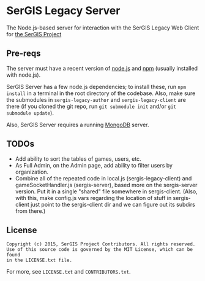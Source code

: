 # SerGIS Legacy Server

The Node.js-based server for interaction with the SerGIS Legacy Web Client for [the SerGIS Project](http://sergisproject.github.io/)

## Pre-reqs

The server must have a recent version of [node.js](http://www.nodejs.org/) and [npm](https://npmjs.org/) (usually installed with node.js).

SerGIS Server has a few node.js dependencies; to install these, run `npm install` in a terminal in the root directory of the codebase. Also, make sure the submodules in `sergis-legacy-author` and `sergis-legacy-client` are there (if you cloned the git repo, run `git submodule init` and/or `git submodule update`).

Also, SerGIS Server requires a running [MongoDB](https://www.mongodb.org/) server.

## TODOs

- Add ability to sort the tables of games, users, etc.
- As Full Admin, on the Admin page, add ability to filter users by organization.
- Combine all of the repeated code in local.js (sergis-legacy-client) and gameSocketHandler.js (sergis-server), based more on the sergis-server version. Put it in a single "shared" file somewhere in sergis-client. (Also, with this, make config.js vars regarding the location of stuff in sergis-client just point to the sergis-client dir and we can figure out its subdirs from there.)

## License

    Copyright (c) 2015, SerGIS Project Contributors. All rights reserved.
    Use of this source code is governed by the MIT License, which can be found
    in the LICENSE.txt file.

For more, see `LICENSE.txt` and `CONTRIBUTORS.txt`.
